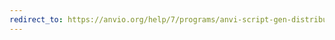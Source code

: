 ```yaml
---
redirect_to: https://anvio.org/help/7/programs/anvi-script-gen-distribution-of-genes-in-a-bin
---
```

